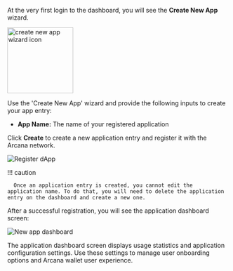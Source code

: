 At the very first login to the dashboard, you will see the **Create New App** wizard. 

<img src="/img/icons/dashboard_newappwizard.png" alt="create new app wizard icon" width="150px"></img>

Use the 'Create New App' wizard and provide the following inputs to create your app entry:

* **App Name:** The name of your registered application

<!--
* **Region:** The physical location where the application's configuration data will be stored.
-->

Click **Create** to create a new application entry and register it with the Arcana network.

![Register dApp](/img/dashboard_create_newapp_screen.png)

!!! caution

      Once an application entry is created, you cannot edit the application name. To do that, you will need to delete the application entry on the dashboard and create a new one.

After a successful registration, you will see the application dashboard screen:

![New app dashboard](/img/an_db_new_app_screen.png)

The application dashboard screen displays usage statistics and application configuration settings. Use these settings to manage user onboarding options and Arcana wallet user experience.